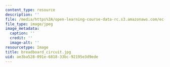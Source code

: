 ```yaml
---
content_type: resource
description: ''
file: /media/https%3A/open-learning-course-data-rc.s3.amazonaws.com/ec-710-d-lab-medical-technologies-for-the-developing-world-spring-2010/ae3ba528091e681833bc92195e3d9ede_breadboard_circuit.jpg
file_type: image/jpeg
image_metadata:
  caption: ''
  credit: ''
  image-alt: ''
resourcetype: Image
title: breadboard_circuit.jpg
uid: ae3ba528-091e-6818-33bc-92195e3d9ede
---
```

